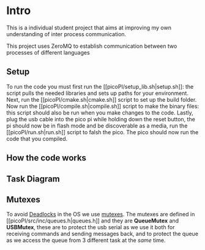 # Intro
This is a individual student project that aims at improving my own understanding of inter process communication.

This project uses ZeroMQ to establish communication between two processes of different languages

## Setup
To run the code you must first run the [[picoPI/setup_lib.sh|setup.sh]]: the script pulls the needed libraries and sets up paths for your environment. Next, run the [[picoPI/cmake.sh|cmake.sh]] script to set up the build folder. Now run the [[picoPI/compile.sh|compile.sh]] script to make the binary files: this script should also be run when you make changes to the code. Lastly, plug the usb cable into the pico pi while holding down the reset button, the pi should now be in flash mode and be discoverable as a media, run the [[picoPI/run.sh|run.sh]] script to falsh the pico. The pico should now run the code that you compiled.

## How the code works


## Task Diagram


## Mutexes
To avoid [Deadlocks](https://www.geeksforgeeks.org/introduction-of-deadlock-in-operating-system/?) in the OS we use [mutexes](https://www.geeksforgeeks.org/difference-between-binary-semaphore-and-mutex/). The mutexes are defined in [[picoPI/src/inc/queues.h|queues.h]] and they are **QueueMutex** and **USBMutex**, these are to protect the usb serial as we use it both for receiving commands and sending messages back, and to protect the queue as we access the queue from 3 different task at the *same* time.

